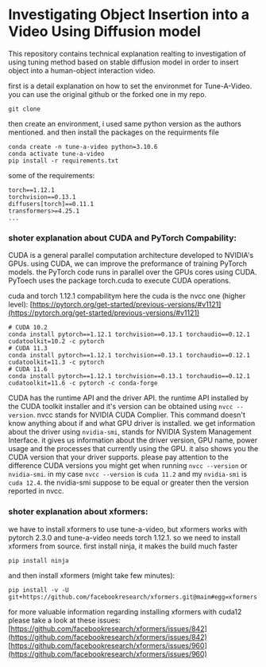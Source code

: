 # Investigating Object Insertion into a Video Using Diffusion model

This repository contains technical explanation realting to investigation of using tuning method based on stable diffusion model in order to insert object into a human-object interaction video. 

first is a detail explanation on how to set the environmet for Tune-A-Video. 
you can use the original github or the forked one in my repo. 
```
git clone 
```

then create an environment, i used same python version as the authors mentioned. and then install the packages on the requirments file 
```
conda create -n tune-a-video python=3.10.6
conda activate tune-a-video
pip install -r requirements.txt
```

some of the requirements:
```
torch==1.12.1
torchvision==0.13.1
diffusers[torch]==0.11.1
transformers>=4.25.1
...
```

### shoter explanation about CUDA and PyTorch Compability:
CUDA is a general parallel computation architecture developed to NVIDIA's GPUs.  using CUDA, we can improve the preformance of training PyTorch models. 
the PyTorch code runs in parallel over the GPUs cores using CUDA. 
PyToech uses the package torch.cuda to execute CUDA operations. 

cuda and torch 1.12.1 compabilitym here the cuda is the nvcc one (higher level):
[https://pytorch.org/get-started/previous-versions/#v1121](https://pytorch.org/get-started/previous-versions/#v1121)
```
# CUDA 10.2
conda install pytorch==1.12.1 torchvision==0.13.1 torchaudio==0.12.1 cudatoolkit=10.2 -c pytorch
# CUDA 11.3
conda install pytorch==1.12.1 torchvision==0.13.1 torchaudio==0.12.1 cudatoolkit=11.3 -c pytorch
# CUDA 11.6
conda install pytorch==1.12.1 torchvision==0.13.1 torchaudio==0.12.1 cudatoolkit=11.6 -c pytorch -c conda-forge
```

CUDA has the runtime API and the driver API.
the runtime API installed by the CUDA toolkit installer and it's version can be obtained using ```nvcc --version```. 
nvcc stands for NVIDIA CUDA Complier. This command doesn't know anything about if and what GPU driver is installed. 
we get information about the driver using  ```nvidia-smi```, stands for NVIDIA System Management Interface. it gives us information about the driver version, GPU name, power usage and the processes that currently using the GPU. it also shows you the CUDA version that your driver supports.
please pay attention to the difference CUDA versions you might get when running ```nvcc --version``` or ```nvidia-smi```.
in my case ```nvcc --version``` is ```cuda 11.2``` and my ```nvidia-smi``` is ```cuda 12.4```. 
the nvidia-smi suppose to be equal or greater then the version reported in nvcc.

### shoter explanation about xformers:
we have to install xformers to use tune-a-video, but xformers works with pytorch 2.3.0 and tune-a-video needs torch 1.12.1.
so we need to install xformers from source. 
first install ninja, it makes the build much faster
```
pip install ninja
```
and then install xformers (might take few minutes):
```
pip install -v -U git+https://github.com/facebookresearch/xformers.git@main#egg=xformers
```
for more valuable information regarding installing xformers with cuda12 please take a look at these issues:
[https://github.com/facebookresearch/xformers/issues/842](https://github.com/facebookresearch/xformers/issues/842)
[https://github.com/facebookresearch/xformers/issues/960](https://github.com/facebookresearch/xformers/issues/960)

